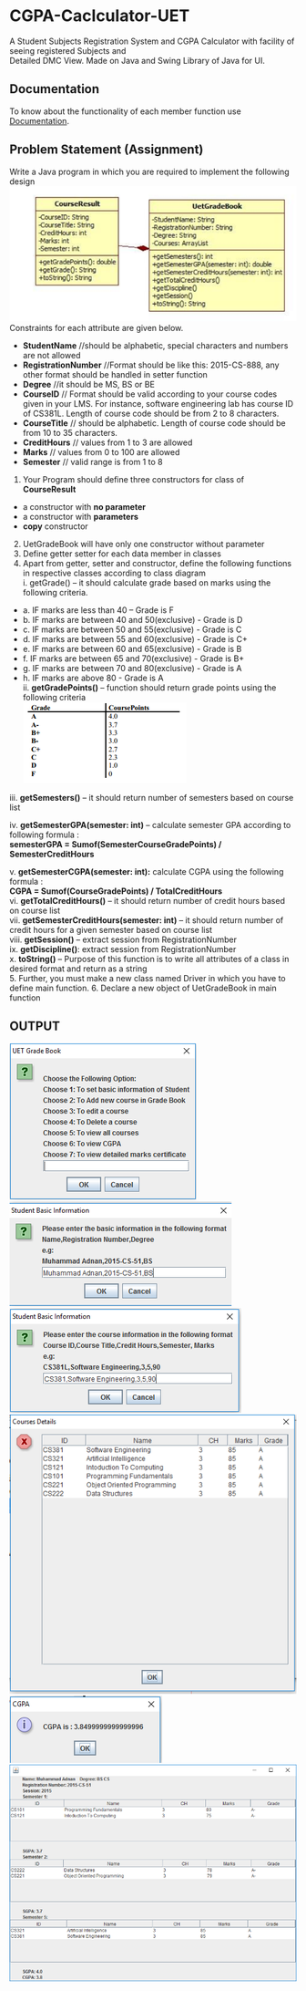 # CGPA-Caclculator-UET
A Student Subjects Registration System and CGPA Calculator with facility of seeing registered Subjects and<br/> Detailed DMC View. Made on Java and Swing Library of Java for UI.
## Documentation
To know about the functionality of each member function use [Documentation](https://adnanmuhib.github.io/CGPA-Caclculator-UET/).

## Problem Statement (Assignment)
Write a Java program in which you are required to implement the following design<br />
![alt text](https://github.com/AdnanMuhib/CGPA-Caclculator-UET/blob/master/class%20diagram.PNG)
<br />Constraints for each attribute are given below. <br />
*  **StudentName** //should be alphabetic, special characters and numbers are not
allowed
*  **RegistrationNumber** //Format should be like this: 2015-CS-888, any other format
should be handled in setter function
* **Degree** //it should be MS, BS or BE
* **CourseID** // Format should be valid according to your course codes given in your
LMS. For instance, software engineering lab has course ID of CS381L. Length of
course code should be from 2 to 8 characters.
* **CourseTitle** // should be alphabetic. Length of course code should be from 10 to
35 characters.
* **CreditHours** // values from 1 to 3 are allowed
* **Marks** // values from 0 to 100 are allowed
* **Semester** // valid range is from 1 to 8
1. Your Program should define three constructors for class of **CourseResult**
* a constructor with **no parameter**
* a constructor with **parameters**
* **copy** constructor
2. UetGradeBook will have only one constructor without parameter
3. Define getter setter for each data member in classes
4. Apart from getter, setter and constructor, define the following functions in
respective classes according to class diagram <br />
i. getGrade() – it should calculate grade based on marks using the following
criteria.
* a. IF marks are less than 40 – Grade is F
* b. IF marks are between 40 and 50(exclusive) - Grade is D
* c. IF marks are between 50 and 55(exclusive) - Grade is C
* d. IF marks are between 55 and 60(exclusive) - Grade is C+
* e. IF marks are between 60 and 65(exclusive) - Grade is B
* f. IF marks are between 65 and 70(exclusive) - Grade is B+
* g. IF marks are between 70 and 80(exclusive) - Grade is A
* h. IF marks are above 80 - Grade is A <br />
ii. **getGradePoints()** – function should return grade points using the following
criteria <br />
![alt text](https://github.com/AdnanMuhib/CGPA-Caclculator-UET/blob/master/Grades.PNG)

iii. **getSemesters()** – it should return number of semesters based on course list <br />

iv. **getSemesterGPA(semester: int)** – calculate semester GPA according to
following formula : <br />
**semesterGPA = Sumof(SemesterCourseGradePoints) / SemesterCreditHours**

v. **getSemesterCGPA(semester: int):** calculate CGPA using the following
formula :<br />
**CGPA = Sumof(CourseGradePoints) / TotalCreditHours** <br />
vi. **getTotalCreditHours()** – it should return number of credit hours based on
course list <br />
vii. **getSemesterCreditHours(semester: int)** – it should return number of
credit hours for a given semester based on course list<br />
viii. **getSession()** – extract session from RegistrationNumber <br />
ix. **getDiscipline()**: extract session from RegistrationNumber <br />
x. **toString()** – Purpose of this function is to write all attributes of a class in
desired format and return as a string <br />
5. Further, you must make a new class named Driver in which you have to define
main function.
6. Declare a new object of UetGradeBook in main function
## OUTPUT
![alt text](https://github.com/AdnanMuhib/CGPA-Caclculator-UET/blob/master/Output/1-MainScreen.PNG) <br />
![alt text](https://github.com/AdnanMuhib/CGPA-Caclculator-UET/blob/master/Output/2-%20Basic%20Information.PNG) <br />
![alt text](https://github.com/AdnanMuhib/CGPA-Caclculator-UET/blob/master/Output/3-%20Course%20Adding.PNG) <br />
![alt text](https://github.com/AdnanMuhib/CGPA-Caclculator-UET/blob/master/Output/4-%20Courses.PNG) <br />
![alt text](https://github.com/AdnanMuhib/CGPA-Caclculator-UET/blob/master/Output/5-%20CGPA%20View.PNG) <br />
![alt text](https://github.com/AdnanMuhib/CGPA-Caclculator-UET/blob/master/Output/6-%20DMC.png) <br />


